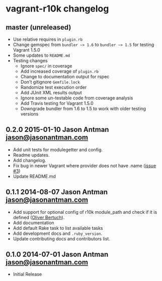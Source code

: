 # vagrant-r10k changelog

## master (unreleased)

* Use relative requires in ``plugin.rb``
* Change gemspec from ``bundler ~> 1.6`` to ``bundler ~> 1.5`` for testing Vagrant 1.5.0
* Some updates to ``README.md``
* Testing changes
  * Ignore ``spec/`` in coverage
  * Add increased coverage of ``plugin.rb``
  * Change to documentation output for rspec
  * Don't gitignore ``Gemfile.lock``
  * Randomize test execution order
  * Add JUnit XML results output
  * Ignore some un-testable code from coverage analysis
  * Add Travis testing for Vagrant 1.5.0
  * Downgrade bundler from 1.6 to 1.5 to work with older testing versions

## 0.2.0 2015-01-10 Jason Antman <jason@jasonantman.com>

* Add unit tests for modulegetter and config.
* Readme updates.
* Add changelog.
* Fix bug in newer Vagrant where provider does not have .name ([issue #3](https://github.com/jantman/vagrant-r10k/issues/3))
* Update README.md

## 0.1.1 2014-08-07 Jason Antman <jason@jasonantman.com>

* Add support for optional config of r10k module_path and check if it is defined ([Oliver Bertuch](https://github.com/poikilotherm)).
* Add documentation
* Add default Rake task to list available tasks
* Add development docs and `.ruby_version`.
* Update contributing docs and contributors list.

## 0.1.0 2014-07-01 Jason Antman <jason@jasonantman.com>

* Initial Release
